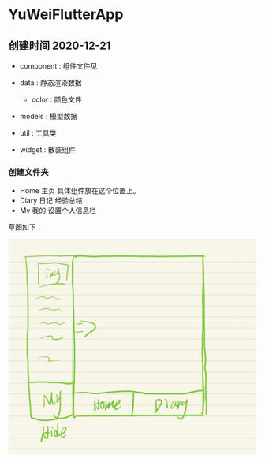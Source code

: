 # YuWeiFlutterApp

## 创建时间 2020-12-21

- component : 组件文件见

- data : 静态渲染数据
    - color : 颜色文件
    
- models : 模型数据

- util : 工具类
    
    
- widget : 散装组件


### 创建文件夹

- Home 主页 具体组件放在这个位置上。
- Diary 日记 经验总结
- My 我的 设置个人信息栏

草图如下：

![草图](./assets/rough/IMG_0DBA5E01B2BB-1.jpeg)